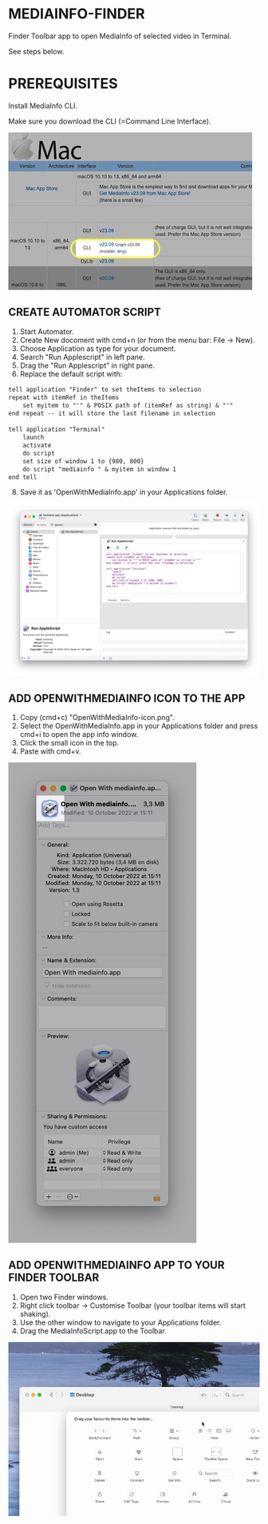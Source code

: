 # MEDIAINFO-FINDER
Finder Toolbar app to open MediaInfo of selected video in Terminal.

See steps below.

# PREREQUISITES
Install MediaInfo CLI.

Make sure you download the CLI (=Command Line Interface).

![MediaInfoInstallCLI](images/MediaInfoInstallCLI.jpg)

## CREATE AUTOMATOR SCRIPT
1. Start Automator.
2. Create New docoment with cmd+n (or from the menu bar: File -> New).
3. Choose Application as type for your document.
5. Search "Run Applescript" in left pane.
6. Drag the "Run Applescript" in right pane.
7. Replace the default script with:
```
tell application "Finder" to set theItems to selection
repeat with itemRef in theItems
    set myitem to "'" & POSIX path of (itemRef as string) & "'"
end repeat -- it will store the last filename in selection

tell application "Terminal"
    launch
    activate
    do script
    set size of window 1 to {980, 800}
    do script "mediainfo " & myitem in window 1
end tell
```
8. Save it as 'OpenWithMediaInfo.app' in your Applications folder.

![Automator](images/Automator.jpg)

## ADD OPENWITHMEDIAINFO ICON TO THE APP
1. Copy (cmd+c) "OpenWithMediaInfo-icon.png".
2. Select the OpenWithMediaInfo.app in your Applications folder and press cmd+i to open the app info window.
3. Click the small icon in the top.
4. Paste with cmd+v.

![AddIcon](images/AddIcon.jpg)


## ADD OPENWITHMEDIAINFO APP TO YOUR FINDER TOOLBAR
1. Open two Finder windows.
2. Right click toolbar -> Customise Toolbar (your toolbar items will start shaking).
3. Use the other window to navigate to your Applications folder.
4. Drag the MediaInfoScript.app to the Toolbar.

![AddToToolbar](images/AddToToolbar.gif)
